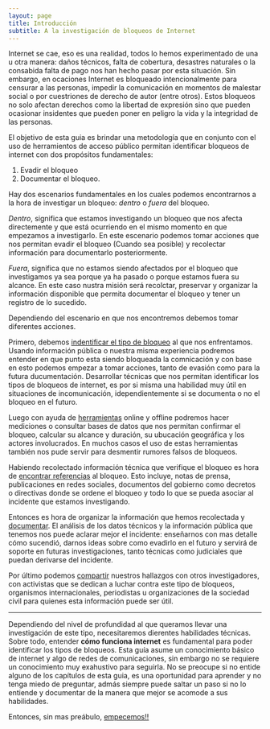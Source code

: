 ```yaml
---
layout: page
title: Introducción
subtitle: A la investigación de bloqueos de Internet
---
```


Internet se cae, eso es una realidad, todos lo hemos experimentado de una u otra manera: daños técnicos, falta de cobertura, desastres naturales o la consabida falta de pago nos han hecho pasar por esta situación. Sin embargo, en ocaciones Internet es bloqueado intencionalmente para censurar a las personas, impedir la comunicación en momentos de malestar social o por cuestriones de derecho de autor (entre otros). Estos bloqueos no solo afectan derechos como la libertad de expresión sino que pueden ocasionar insidentes que pueden poner en peligro la vida y la integridad de las personas.
  
El objetivo de esta guia es brindar una metodología que en conjunto con el uso de herramientos de acceso público permitan identificar bloqueos de internet con dos propósitos fundamentales:

1. Evadir el bloqueo
2. Documentar el bloqueo.

Hay dos escenarios fundamentales en los cuales podemos encontrarnos a la hora de investigar un bloqueo: _dentro_ o _fuera_ del bloqueo.

_Dentro_, significa que estamos investigando un bloqueo que nos afecta directemente y que está ocurriendo en el mismo momento en que empezamos a investigarlo. En este escenario podemos tomar acciones que nos permitan evadir el bloqueo (Cuando sea posible) y recolectar información para documentarlo posteriormente. 

_Fuera_, significa que no estamos siendo afectados por el bloqueo que investigamos ya sea porque ya ha pasado o porque estamos fuera su alcance. En este caso nustra misión será recolctar, preservar y organizar la información disponible que permita documentar el bloqueo y tener un registro de lo sucedido.

Dependiendo del escenario en que nos encontremos debemos tomar diferentes acciones.

Primero, debemos [indentificar el tipo de bloqueo](identificar) al que nos enfrentamos. Usando información pública o nuestra misma experiencia podremos entender en que punto esta siendo bloqueada la comnicación y con base en esto podemos empezar a tomar acciones, tanto de evasión como para la futura ducumentación. Desarrollar técnicas que nos permitan identificar los tipos de bloqueos de internet, es por si misma una habilidad muy útil en situaciones de incomunicación, idependientemente si se documenta o no el bloqueo en el futuro.

Luego con ayuda de [herramientas](herramientas) online y offline podremos hacer mediciones o consultar bases de datos que nos permitan confirmar el bloqueo, calcular su alcance y duración, su ubucación geográfica y los actores involucrados. En muchos casos el uso de estas herramientas también nos pude servir para desmentir rumores falsos de bloqueos. 

Habiendo recolectado información técnica que verifique el bloqueo es hora de [encontrar referencias](referencias) al bloqueo. Esto incluye, notas de prensa, publicaciones en redes sociales, documentos del gobierno como decretos o directivas donde se ordene el bloqueo y todo lo que se pueda asociar al incidente que estamos investigando.

Entonces es hora de organizar la información que hemos recolectada y [documentar](documentar). El análisis de los datos técnicos y la información pública que tenemos nos puede aclarar mejor el incidente: enseñarnos con mas detalle cómo sucendió, darnos ideas sobre como evadirlo en el futuro y servirá de soporte en futuras investigaciones, tanto técnicas como judiciales que puedan derivarse del incidente.

Por último podemos [compartir](difundir) nuestros hallazgos con otros investigadores, con activistas que se dedican a luchar contra este tipo de bloqueos, organismos internacionales, periodistas u organizaciones de la sociedad civil para quienes esta información puede ser útil.

---
Dependiendo del nivel de profundidad al que queramos llevar una investigación de este tipo, necesitaremos dierentes habilidades técnicas. Sobre todo, entender **cómo funciona internet** es fundamental para poder identificar los tipos de bloqueos. Esta guía asume un conocimiento básico de internet y algo de redes de comunicaciones, sin embargo no se requiere un conocimiento muy exahustivo para seguirla. No se preocupe si no entide alguno de los capítulos de esta guia, es una oportunidad para aprender y no tenga miedo de preguntar, admás siempre puede saltar un paso si no lo entiende y documentar de la manera que mejor se acomode a sus habilidades.

Entonces, sin mas preábulo, [empecemos!!](identificar)

